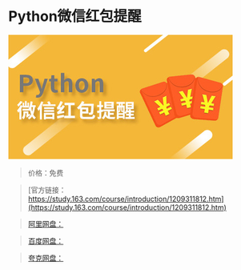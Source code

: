 # Python微信红包提醒

![img](../../../assets/study163/free/05edfd03ee004856b90a6285ae33a48a.jpg)

> 价格：免费

> [官方链接：https://study.163.com/course/introduction/1209311812.htm](https://study.163.com/course/introduction/1209311812.htm)

> [阿里网盘：]()

> [百度网盘：]()

> [夸克网盘：]()
